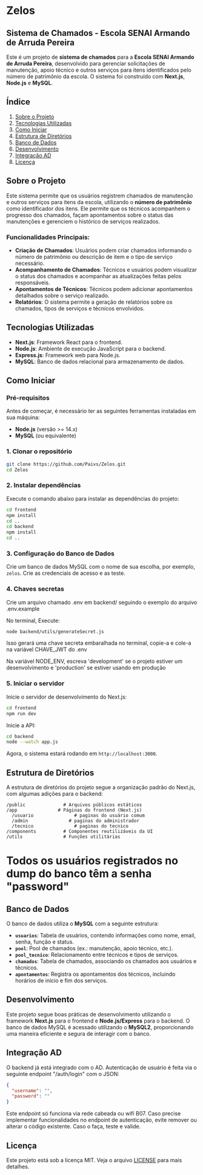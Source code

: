 # Zelos

## Sistema de Chamados - Escola SENAI Armando de Arruda Pereira

Este é um projeto de **sistema de chamados** para a **Escola SENAI Armando de Arruda Pereira**, desenvolvido para gerenciar solicitações de manutenção, apoio técnico e outros serviços para itens identificados pelo número de patrimônio da escola. O sistema foi construído com **Next.js**, **Node.js** e **MySQL**.

## Índice

1. [Sobre o Projeto](#sobre-o-projeto)
2. [Tecnologias Utilizadas](#tecnologias-utilizadas)
3. [Como Iniciar](#como-iniciar)
4. [Estrutura de Diretórios](#estrutura-de-diretórios)
5. [Banco de Dados](#banco-de-dados)
6. [Desenvolvimento](#desenvolvimento)
7. [Integração AD](#integração-ad)
8. [Licença](#licença)

## Sobre o Projeto

Este sistema permite que os usuários registrem chamados de manutenção e outros serviços para itens da escola, utilizando o **número de patrimônio** como identificador dos itens. Ele permite que os técnicos acompanhem o progresso dos chamados, façam apontamentos sobre o status das manutenções e gerenciem o histórico de serviços realizados.

### Funcionalidades Principais:

- **Criação de Chamados**: Usuários podem criar chamados informando o número de patrimônio ou descrição de item e o tipo de serviço necessário.
- **Acompanhamento de Chamados**: Técnicos e usuários podem visualizar o status dos chamados e acompanhar as atualizações feitas pelos responsáveis.
- **Apontamentos de Técnicos**: Técnicos podem adicionar apontamentos detalhados sobre o serviço realizado.
- **Relatórios**: O sistema permite a geração de relatórios sobre os chamados, tipos de serviços e técnicos envolvidos.

## Tecnologias Utilizadas

- **Next.js**: Framework React para o frontend.
- **Node.js**: Ambiente de execução JavaScript para o backend.
- **Express.js**: Framework web para Node.js.
- **MySQL**: Banco de dados relacional para armazenamento de dados.

## Como Iniciar

### Pré-requisitos

Antes de começar, é necessário ter as seguintes ferramentas instaladas em sua máquina:

- **Node.js** (versão >= 14.x)
- **MySQL** (ou equivalente)

### 1. Clonar o repositório

```bash
git clone https://github.com/Paivs/Zelos.git
cd Zelos
```

### 2. Instalar dependências

Execute o comando abaixo para instalar as dependências do projeto:

```bash
cd frontend
npm install
cd ..
cd backend
npm install
cd ..
```

### 3. Configuração do Banco de Dados

Crie um banco de dados MySQL com o nome de sua escolha, por exemplo, `zelos`. Crie as credenciais de acesso e as teste.

### 4. Chaves secretas

Crie um arquivo chamado .env em backend/ seguindo o exemplo do arquivo .env.example

No terminal, Execute:

```bash
node backend/utils/generateSecret.js
```

Isso gerará uma chave secreta embaralhada no terminal, copie-a e cole-a na variável CHAVE_JWT do .env

Na variável NODE_ENV, escreva 'development' se o projeto estiver um desenvolvimento e 'production' se estiver usando em produção


### 5. Iniciar o servidor

Inicie o servidor de desenvolvimento do Next.js:

```bash
cd frontend
npm run dev
```

Inicie a API:

```bash 
cd backend
node --watch app.js
```

Agora, o sistema estará rodando em `http://localhost:3000`.

## Estrutura de Diretórios

A estrutura de diretórios do projeto segue a organização padrão do Next.js, com algumas adições para o backend:

```
/public              # Arquivos públicos estáticos
/app               # Páginas do frontend (Next.js)
  /usuario               # paginas do usuário comum
  /admin               # paginas do administrador
  /tecnico               # paginas do tecnico
/components          # Componentes reutilizáveis da UI
/utils               # Funções utilitárias
```

# Todos os usuários registrados no dump do banco têm a senha "password"

## Banco de Dados

O banco de dados utiliza o **MySQL** com a seguinte estrutura:

- **`usuarios`**: Tabela de usuários, contendo informações como nome, email, senha, função e status.
- **`pool`**: Pool de chamados (ex.: manutenção, apoio técnico, etc.).
- **`pool_tecnico`**: Relacionamento entre técnicos e tipos de serviços.
- **`chamados`**: Tabela de chamados, associando os chamados aos usuários e técnicos.
- **`apontamentos`**: Registra os apontamentos dos técnicos, incluindo horários de início e fim dos serviços.

## Desenvolvimento

Este projeto segue boas práticas de desenvolvimento utilizando o framework **Next.js** para o frontend e **Node.js/Express** para o backend. O banco de dados MySQL é acessado utilizando o **MySQL2**, proporcionando uma maneira eficiente e segura de interagir com o banco.

## Integração AD

O backend já está integrado com o AD. Autenticação de usuário é feita via o seguinte endpoint "/auth/login" com o JSON:

```json
{
  "username": "",
  "password": ""
}
```

Este endpoint só funciona via rede cabeada ou wifi B07. Caso precise implementar funcionalidades no endpoint de autenticação, evite remover ou alterar o código existente. Caso o faça, teste e valide.

## Licença

Este projeto está sob a licença MIT. Veja o arquivo [LICENSE](LICENSE) para mais detalhes.
